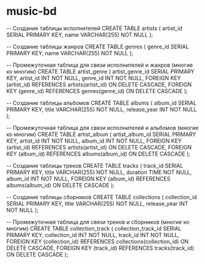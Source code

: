 # music-bd
-- Создание таблицы исполнителей
CREATE TABLE artists (
  artist_id SERIAL PRIMARY KEY,
  name VARCHAR(255) NOT NULL
);

-- Создание таблицы жанров
CREATE TABLE genres (
  genre_id SERIAL PRIMARY KEY,
  name VARCHAR(255) NOT NULL
);

-- Промежуточная таблица для связи исполнителей и жанров (многие ко многим)
CREATE TABLE artist_genre (
  artist_genre_id SERIAL PRIMARY KEY,
  artist_id INT NOT NULL,
  genre_id INT NOT NULL,
  FOREIGN KEY (artist_id) REFERENCES artists(artist_id) ON DELETE CASCADE,
  FOREIGN KEY (genre_id) REFERENCES genres(genre_id) ON DELETE CASCADE
);

-- Создание таблицы альбомов
CREATE TABLE albums (
  album_id SERIAL PRIMARY KEY,
  title VARCHAR(255) NOT NULL,
  release_year INT NOT NULL
);

-- Промежуточная таблица для связи исполнителей и альбомов (многие ко многим)
CREATE TABLE artist_album (
  artist_album_id SERIAL PRIMARY KEY,
  artist_id INT NOT NULL,
  album_id INT NOT NULL,
  FOREIGN KEY (artist_id) REFERENCES artists(artist_id) ON DELETE CASCADE,
  FOREIGN KEY (album_id) REFERENCES albums(album_id) ON DELETE CASCADE
);

-- Создание таблицы треков
CREATE TABLE tracks (
  track_id SERIAL PRIMARY KEY,
  title VARCHAR(255) NOT NULL,
  duration TIME NOT NULL,
  album_id INT NOT NULL,
  FOREIGN KEY (album_id) REFERENCES albums(album_id) ON DELETE CASCADE
);

-- Создание таблицы сборников
CREATE TABLE collections (
  collection_id SERIAL PRIMARY KEY,
  title VARCHAR(255) NOT NULL,
  release_year INT NOT NULL
);

-- Промежуточная таблица для связи треков и сборников (многие ко многим)
CREATE TABLE collection_track (
  collection_track_id SERIAL PRIMARY KEY,
  collection_id INT NOT NULL,
  track_id INT NOT NULL,
  FOREIGN KEY (collection_id) REFERENCES collections(collection_id) ON DELETE CASCADE,
  FOREIGN KEY (track_id) REFERENCES tracks(track_id) ON DELETE CASCADE
);
